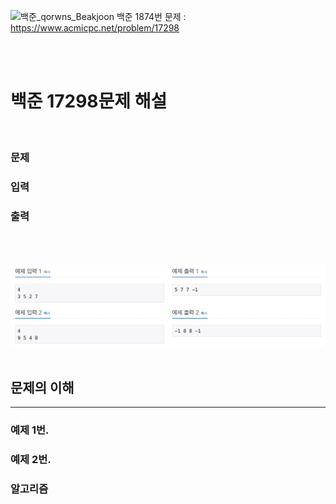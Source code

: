 
<img src = "/img/BeakJoon/백준.png" width=1000px alt="백준_qorwns_Beakjoon"></img>
백준 1874번 문제 : https://www.acmicpc.net/problem/17298

<meta name="keywords" content="코딩테스트, 스택, 정렬, 오큰수">
<meta name=“description” content = “백준 17298번 문제”>

</br></br>

백준 17298문제 해설
=============
</br>

### 문제

### 입력

### 출력
</br></br></br>
<img src = "/img/BeakJoon/No.17298.png" width=1000px alt="오큰수"></img>
</br></br>

## 문제의 이해

---

### 예제 1번.

### 예제 2번.


### 알고리즘


```java

   
```
